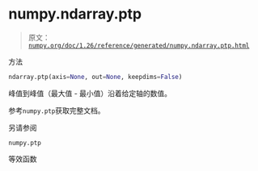 # numpy.ndarray.ptp

> 原文：[`numpy.org/doc/1.26/reference/generated/numpy.ndarray.ptp.html`](https://numpy.org/doc/1.26/reference/generated/numpy.ndarray.ptp.html)

方法

```py
ndarray.ptp(axis=None, out=None, keepdims=False)
```

峰值到峰值（最大值 - 最小值）沿着给定轴的数值。

参考`numpy.ptp`获取完整文档。

另请参阅

`numpy.ptp`

等效函数
